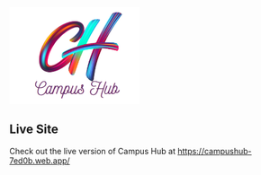![Campus Hub](./src/assets/logo.png)

## Live Site

Check out the live version of Campus Hub at https://campushub-7ed0b.web.app/